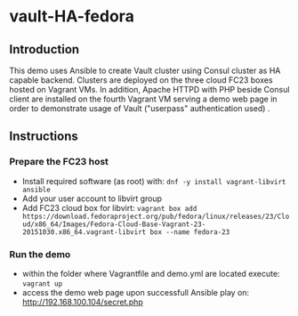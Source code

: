 # vault-HA-fedora
## Introduction

This demo uses Ansible to create Vault cluster using Consul cluster as HA capable backend. Clusters are deployed on the three cloud FC23 boxes hosted on Vagrant VMs. In addition, Apache HTTPD with PHP beside Consul client are installed on the fourth Vagrant VM serving a demo web page in order to demonstrate usage of Vault ("userpass" authentication used) .

## Instructions

### Prepare the FC23 host

- Install required software (as root) with: `dnf -y install vagrant-libvirt ansible`
- Add your user account to libvirt group
- Add FC23 cloud box for libvirt: `vagrant box add https://download.fedoraproject.org/pub/fedora/linux/releases/23/Cloud/x86_64/Images/Fedora-Cloud-Base-Vagrant-23-20151030.x86_64.vagrant-libvirt box --name fedora-23`

### Run the demo

- within the folder where Vagrantfile and demo.yml are located execute: `vagrant up`
- access the demo web page upon successfull Ansible play on: http://192.168.100.104/secret.php
